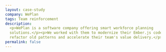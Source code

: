 ```yaml
---
layout: case-study
company: WePlan
tags: Team reinforcement
description:
  <p>WePlan is a software company offering smart workforce planning
  solutions.</p><p>We worked with them to modernize their Ember.js codebase,
  refactor old patterns and accelerate their team's value delivery.</p>
permalink: false
---
```

